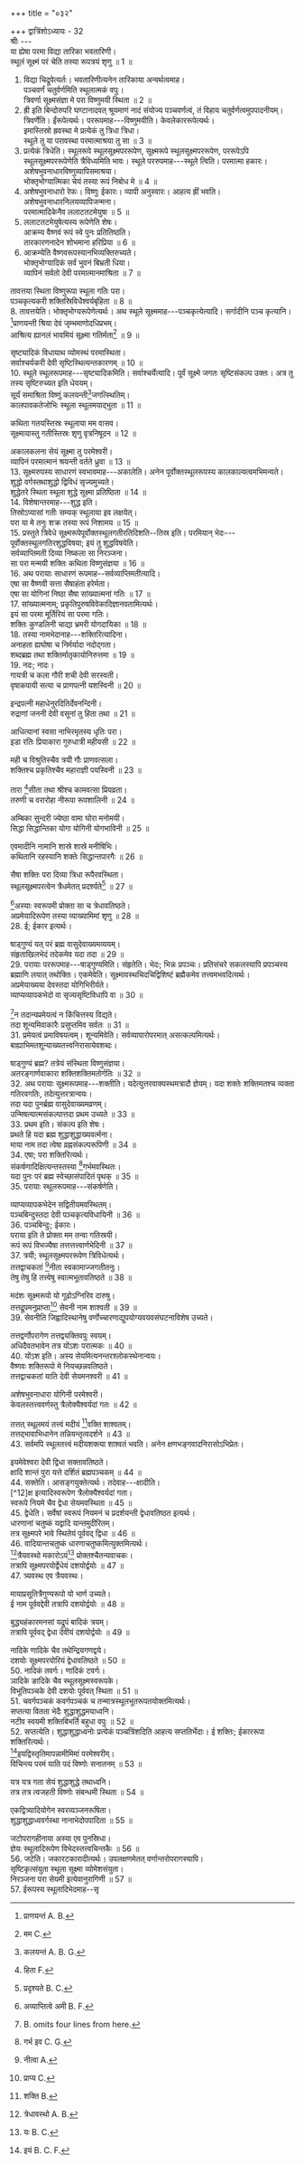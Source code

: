 +++
title = "०३२"

+++
द्वात्रिंशोऽध्यायः - 32  
श्रीः ---  
या ह्येषा परमा विद्या तारिका भवतारिणी।  
स्थूलं सूक्ष्मं परं चेति तस्या रूपत्रयं शृणु ॥ 1 ॥  
1. विद्या चिद्रूपेत्यर्तः। भवतारिणीत्यनेन तारिकाया अन्वर्थत्वमाह।  
पञ्चवर्णं चतुर्वर्णमिति स्थूलात्मकं वपुः।  
त्रिवर्णा सूक्ष्मसंज्ञा मे परा विष्णुमयी स्थिता ॥ 2 ॥  
2. ह्री इति बिन्दोरुपरि घण्टानादवत् श्रूयमाणं नादं संयोज्य पञ्चवर्णत्वं, तं विहाय चतुर्वर्णत्वमुपपादनीयम्। त्रिवर्णेति। ईंरूपेत्यर्थः। पररूपमाह---विष्णुमयीति। केवलेकाररूपेत्यर्थः।  
इमास्तिस्रो ह्रवस्था मे प्रत्येकं तु त्रिधा त्रिधा।  
स्थूले तु या परावस्था परमात्माश्रया तु सा ॥ 3 ॥  
3. प्रत्येकं त्रिधेति। स्थूलरूपे स्थूलसूक्ष्मपररूपेण, सूक्ष्मरूपे स्थूलसूक्ष्मपररूपेण, पररूपेऽपि स्थूलसूक्ष्मपररूपेणेति त्रैविध्यमिति भावः। स्थूले पररुपमाह---स्थूले त्विति। परमात्मा हकारः।  
अशेषभुवनाधारविष्णुव्यापिसमाश्रया।  
भोक्तृभोग्यात्मिका चेयं तस्या रूपं निबोध मे ॥ 4 ॥  
4. अशेषभुवनाधारो रेफः। विष्णुः ईकारः। व्यापी अनुस्वारः। आहत्य ह्रीं भवति।  
अशेषभुवनाधारनिलयव्यापिजन्मना।  
परमात्मादिकेनैव ललाटतटमेयुषा ॥ 5 ॥  
5. ललाटतटमेयुषेत्यस्य रूपेणेति शेषः।  
आक्रम्य वैष्णवं रूपं स्वे पुनः प्रतितिष्ठति।  
तारकारणनादेन शोभमाना हरिप्रिया ॥ 6 ॥  
6. आक्रम्येति वैष्णवरूपस्यानभिव्यक्तिरुच्यते।  
भोक्तृभोग्यादिकं सर्वं भुवनं बिभ्रती धिया।  
व्यापिनं सर्वतो देवी परमात्मानमाश्रिता ॥ 7 ॥  

तावत्तया स्थिता विष्णुरूपा स्थूला गतिः परा।  
पञ्चकृत्यकरी शक्तिस्रिविधैश्वर्यबृंहिता ॥ 8 ॥  
8. तावत्तयेति। भोक्तृभोग्यरूपेणेत्यर्थः। अथ स्थूले सूक्ष्ममाह---पञ्चकृत्येत्यादि। सर्गादीनि पञ्च कृत्यानि।  
[^1]प्राणयन्ती श्रिया देवं जृम्भमाणोदधिप्रभम्।  
आश्रित्य ह्यानलं भावमियं सूक्ष्मा गतिर्मता[^2] ॥ 9 ॥  


[^1]: प्राणयन्तं A. B. 
  

[^2]: मम C. 
  
सृष्ट्यादिकं विधायाथ व्योमस्थं परमास्थिता।  
सर्वाश्चर्यकरी देवी सृष्टिस्थित्यन्तकारणम् ॥ 10 ॥  
10. स्थूले स्थूलरूपमाह---सृष्ट्यादिकमिति। सर्वाश्चर्येत्यादि। पूर्वं सूक्ष्मे जगतः सृष्टिसंकल्प उक्तः। अत्र तु तस्य सृष्टिरुच्यत इति धेययम्।  
सूर्यं समाश्रिता विष्णुं कलयन्ती[^3]जगत्स्थितिम्।  
कालपावकतेजोभिः स्थूला स्थूलमयाद्भुता ॥ 11 ॥  


[^3]: कलयन्तं A. B. G. 
  
कथिता गतयस्तिस्रः स्थूलाया मम वासव।  
सूक्ष्मायास्तु गतीस्तिस्रः शृणु वृत्रनिषूदन ॥ 12 ॥  

अकालकलना सेयं सूक्ष्मा तु परमेश्वरी।  
व्यापिनं परमात्मानं श्रयन्ती वर्तते ध्रुवा ॥ 13 ॥  
13. सूक्ष्मरुपस्य साधारणं स्वभावमाह---अकालेति। अनेन पूर्वोक्तस्थूलरूपस्य कालकाल्यत्वमभिमन्यते।  
शुद्धो वर्गस्तथाशुद्धो द्विविधं सृज्यमुच्यते।  
शुद्धेतरे स्थिता स्थूला शुद्धे सूक्ष्मा प्रतिष्ठिता ॥ 14 ॥  
14. विशेषान्तरमाह---शुद्ध इति।  
तिस्रोऽप्यासां गतीः सम्यक् स्थूलाया इव लक्षयेत्।  
परा या मे तनुः शक्र तस्या रूपं निशामय ॥ 15 ॥  
15. प्रस्तुते त्रिवेधे सूक्ष्मरूपेपूर्वोक्तस्थूलगतीरतिदिशति--तिस्र इति। परमियान् भेदः---पूर्वोक्तस्थूलगतिरशुद्धविषया; इयं तु शुद्धविषयेति।  
सर्वव्याप्तिमती दिव्या निष्कला सा निरञ्जना।  
सा परा मन्मयी शक्तिः कथिता विष्णुसंज्ञया ॥ 16 ॥  
16. अथ परायाः साधारणं रूपमाह--सर्वव्याप्तिमतीत्यादि।  
एषा सा वैष्णवी सत्ता सैषाहंता हरेर्मता।  
एषा सा योगिनां निष्ठा सैषा सांख्यात्मनां गतिः ॥ 17 ॥  
17. सांख्यात्मनाम्; प्रकृतिपुरुषविवेकादिज्ञानवतामित्यर्थः।  
इयं सा परमा मूर्तिरियं सा परमा गतिः।  
शक्तिः कुण्डलिनी चाद्या भ्रमरी योगदायिका ॥ 18 ॥  
18. तस्या नामभेदानाह---शक्तिरित्यादिना।  
अनाहता ह्यघोषा च निर्मर्यादा नदोद्गता।  
शब्दब्रह्म तथा शक्तिर्मातृकायोनिरुत्तमा ॥ 19 ॥  
19. नदः; नादः।  
गायत्री च कला गौरी शची देवी सरस्वती।  
वृषाकपायी सत्या च प्राणपत्नी यशस्विनी ॥ 20 ॥  

इन्द्रपत्नी महाधेनुरदितिर्देवनन्दिनी।  
रुद्राणां जननी देवी वसूनां तु हिता तथा ॥ 21 ॥  

आधित्यानां स्वसा नाभिरमृतस्य धृतिः परा।  
इडा रतिः प्रियाकारा गुरुधात्री महीयसी ॥ 22 ॥  

मही च विश्रुतिस्चैव त्रयी गौः प्राणवत्सला।  
शक्तिश्च प्रकृतिश्चैव महाराज्ञी पयस्विनी ॥ 23 ॥  

तारा [^4]सीता तथा श्रीश्च कामवत्सा प्रियव्रता।  
तरुणी च वरारोहा नीरूपा रूपशालिनी ॥ 24 ॥  


[^4]: हिता F. 
  
अम्बिका सुन्दरी ज्येष्ठा वामा घोरा मनोमयी।  
सिद्धा सिद्धान्तिका योगा योगिनी योगभाविनी ॥ 25 ॥  

एवमादीनि नामानि शास्रे शास्रे मनीषिभिः।  
कथितानि रहस्यानि शक्तेः सिद्धान्तपारगैः ॥ 26 ॥  

सैषा शक्तिः परा दिव्या त्रिधा रूपैरवस्थिता।  
स्थूलसूक्ष्मपरत्वेन त्रैधमेतत् प्रदर्श्यते[^5] ॥ 27 ॥  


[^5]: प्रदृश्यते B. C. 
  
[^6]अस्याः स्वरूपमी प्रोक्ता सा च त्रेधावतिष्ठते।  
अप्रमेयादिरूपेण तस्या व्याख्यामिमां शृणु ॥ 28 ॥  
28. ई; ईकार इत्यर्थः।  

[^6]: अव्याप्तित्वे अमी B. F. 
  
षाड्‌गुण्यं यत् परं ब्रह्म वासुदेवाख्यमव्ययम्।  
संहृताखिलभेदं तदेकमेव यदा तदा ॥ 29 ॥  
29. परायाः पररूपमाह---षाड्‌गुण्यमिति। संहृतेति। भेदः; भिन्नः प्रपञ्चः। प्रतिसंचरे सकलस्यापि प्रपञ्चस्य ब्रह्माणि लयात् तथोक्तिः। एकमेवेति। सूक्ष्मावस्थचिदचिद्विशिष्टं ब्रह्मैकमेव तत्त्वमभवदित्यर्थः।  
अप्रमेयाख्यया देवस्तदा योगिभिरीर्यते।  
व्याप्यव्यापकभेदो वा सृज्यसृष्टिविधापि वा ॥ 30 ॥  

[^7]न तदान्यप्रमेयत्वं न किंचित्तस्य विद्यते।  
तदा शून्यमिवाकारैः प्रसुप्तमिव सर्वतः ॥ 31 ॥  
31. प्रमेयत्वं प्रमाविषयत्वम्। शून्यमिवेति। सर्वव्यापारोपरमात् असत्कल्पमित्यर्थः। बाह्याभिमतशून्याख्यतत्त्वनिरासायेवशब्दः।  

[^7]: B. omits four lines from here. 
  
षाड्‌गुण्यं ब्रह्म? तत्रेयं संस्थिता विष्णुसंज्ञया।  
अतरङ्गार्णवाकारा शक्तिशक्तिमतोर्गतिः ॥ 32 ॥  
32. अथ परायाः सूक्ष्मरूपमाह---शक्तीति। यदेत्युत्तरवाक्यस्थमत्रादौ ज्ञेयम्। यदा शक्तेः शक्तिमतश्च व्यक्ता गतिरवगतिः, तदेत्युत्तरत्रान्वयः।  
तदा यदा पुनर्ब्रह्म वासुदेवाख्यमव्रणम्।  
उन्मिषत्यात्मसंकल्पात्तदा प्रथम उच्यते ॥ 33 ॥  
33. प्रथम इति। संकल्प इति शेषः।  
प्रथते हि यदा ब्रह्म शुद्धाशुद्धाख्यवर्त्मना।  
माया नाम तदा त्वेषा व्रह्नसंकल्परूपिणी ॥ 34 ॥  
34. एषा; परा शक्तिरित्यर्थः।  
संकर्षणादिक्षित्यन्तस्तस्या [^8]गर्भमवस्थितः।  
यदा पुनः परं ब्रह्म स्वेच्छासंपादितं पृथक् ॥ 35 ॥  
35. परायाः स्थूलरूपमाह---संकर्षणेति।  

[^8]: गर्भ इव C. G. 
  
व्याप्यव्यापकभेदेन सद्वितीयमवस्थितम्।  
पञ्चबिन्दुस्तदा देवी पञ्चकृत्यविधायिनी ॥ 36 ॥  
36. पञ्चबिन्दुः; ईकारः।  
पराया इति ते प्रोक्ता मम तन्वा गतिस्रयी।  
रूपं रूपं विभज्यैषा तत्तत्तत्त्वार्णभेदिनी ॥ 37 ॥  
37. त्रयी; स्थूलसूक्ष्मपररूपेण त्रिविधेत्यर्थः।  
तत्तद्वाचकतां [^9]नीता स्वकामाज्जगतीतनुः।  
तेषु तेषु हि तत्त्वेषु स्वात्मभूतावतिष्ठते ॥ 38 ॥  


[^9]: नीत्वा A. 
  
मदंशः सूक्ष्मरूपो यो गूढोऽग्निरिव दारुषु।  
तत्तद्रूपमनुप्राप्ता[^10] सेवनी नाम शाश्वती ॥ 39 ॥  
39. सेवनीति जिह्वादिस्थानेषु वर्णोच्चारणाद्युपयोग्यवयवसंघटनाविशेष उच्यते।  

[^10]: प्राप्य C. 
  
तत्तद्वर्णोपरागेण तत्तद्व्यक्तिवपुः स्वयम्।  
अधिदैवतभावेन तत्र योंऽशः परात्मकः ॥ 40 ॥  
40. योंऽश इति। अस्य सेयमित्यनन्तरश्लोकस्थेनान्वयः।  
वैष्णवः शक्तिरूपो मे नियच्छन्नवतिष्ठते।  
तत्तद्वाचकतां याति देवी सेयमनश्वरी ॥ 41 ॥  

अशेषभुवनाधारा योगिनी परमेश्वरी।  
केवलस्तत्त्ववर्णस्तु त्रैलोक्यैश्वर्यदां गतः ॥ 42 ॥  

तत्तत् स्थूलमयं तत्त्वं मदीयं [^11]वक्ति शाश्वतम्।  
तत्तद्भावाभिधानेन तन्नियन्तृत्वदर्शने ॥ 43 ॥  
43. सर्वमपि स्थूलतत्त्वं मदीयशक्त्या शाश्वतं भवति। अनेन क्षणभङ्गवादनिरासोऽभिप्रेतः।  

[^11]: शक्ति B. 
  
इयमेवेश्वरा देवी द्विधा सक्तावतिष्ठते।  
क्षादि शान्तं पुरा यत्ते दर्शितं ब्रह्मपञ्चकम् ॥ 44 ॥  
44. सक्तेति। आसङ्गयुक्तेत्यर्थः। तदेवाह---क्षादीति।  
[^12]क्ष इत्यादिस्वरूपेण त्रैलोक्यैश्वर्यदां गता।  
स्वरूपे नियमे चैव द्वेधा सेयमवस्थिता ॥ 45 ॥  
45. द्वेधेति। सर्वेषां स्वरूपं नियमनं च प्रदर्शयन्ती द्वेधावतिष्ठत इत्यर्थः।  
धारणानां चतुष्कं यद्वादि यान्तमुदीरितम्।  
तत्र सूक्ष्मपरे भावे स्थितेयं पूर्ववद् द्विधा ॥ 46 ॥  
46. वादियान्तचतुष्कं धारणाचतुष्कमित्युक्तमित्यर्थः।  
[^13]त्रैयवस्थो मकारोऽयं[^14] प्रोक्तश्चैतन्यवाचकः।  
तत्रापि सूक्ष्मपरयोर्द्वेधेयं दशयोर्द्वयोः ॥ 47 ॥  
47. त्र्यवस्थ एव त्रैयवस्थः।  

[^13]: त्रेधावस्थो A. B. 
  

[^14]: यः B. C. 
  
मायाप्रसूतित्रैगुण्यरूपो यो भार्ण उच्यते।  
ई नाम पूर्ववद्देवी तत्रापि दशयोर्द्वयोः ॥ 48 ॥  

बुद्ध्यहंकारमनसां यद्रूपं बादिकं त्रयम्।  
तत्रापि पूर्ववद् द्वेधा देवीयं दशयोर्द्वयोः ॥ 49 ॥  

नादिके णादिके चैव तथेन्द्रियगणद्वये।  
दशयोः सूक्ष्मपरयोरियं द्वेधावतिष्ठते ॥ 50 ॥  
50. नादिकं तवर्गः। णादिकं टवर्गः।  
ञादिके ङादिके चैव स्थूलसूक्ष्मस्वरूपके।  
विभूतिपञ्चके देवी दशयोः पूर्ववत् स्थिता ॥ 51 ॥  
51. चवर्गपञ्चकं कवर्गपञ्चकं च तन्मात्रस्थूलभूतरूपतयोक्तमित्यर्थः।  
सप्तत्या वितता भेदैः शुद्धाशुद्धमयाध्वनि।  
नटीव स्वयमी शक्तिबिभर्ति बहुधा वपुः ॥ 52 ॥  
52. सप्तत्येति। शुद्धाशुद्धाध्वनोः प्रत्येकं पञ्चत्रिंशदिति आहत्य सप्ततिर्भेदाः। ई शक्तिः; ईकाररूपा शक्तिरित्यर्थः।  
[^15]इयद्विस्तृतिमापन्नामीमिमां परमेश्वरीम्।  
विचिन्त्य परमं याति पदं विष्णोः सनातनम् ॥ 53 ॥  


[^15]: इयं B. C. F. 
  
यत्र यत्र गता सेयं शुद्धाशुद्धे तथाध्वनि।  
तत्र तत्र त्वजहती विष्णोः संबन्धमी स्थिता ॥ 54 ॥  

एकद्वित्र्यादियोगेन स्वरव्यञ्जनरूषिता।  
शुद्धाशुद्धाध्ववर्गस्था नानाभेदोपपादिता ॥ 55 ॥  

जटोपरागहीनाया अस्या एव पुनस्रिधा।  
ज्ञेयः स्थूलादिरूपेण विभेदस्तत्त्वचिन्तकैः ॥ 56 ॥  
56. जटेति। जकारटकारादीत्यर्थः। उपलक्षणमेतत् वर्णान्तरोपरागस्यापि।  
सृष्टिकृत्संयुता स्थूला सूक्ष्मा व्योमेशसंयुता।  
निरञ्जना परा सेयमी इत्येवानुरागिणी ॥ 57 ॥  
57. ईरूपस्य स्थूलादिभेदमाह--सृ